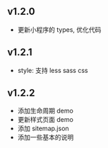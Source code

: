 ## v1.2.0

- 更新小程序的 types, 优化代码

## v1.2.1

- style: 支持 less sass css

## v1.2.2

- 添加生命周期 demo
- 更新样式页面 demo
- 添加 sitemap.json
- 添加一些基本的说明
